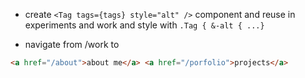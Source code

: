 - create `<Tag tags={tags} style="alt" />` component and reuse in experiments and work and style with `.Tag { &-alt { ...}`

- navigate from /work to

```html
<a href="/about">about me</a> <a href="/porfolio">projects</a>
```
